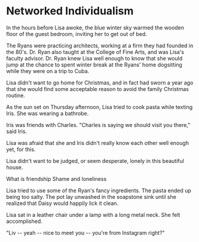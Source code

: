 # Networked Individualism

In the hours before Lisa awoke, the blue winter sky warmed the wooden floor of
the guest bedroom, inviting her to get out of bed.

The Ryans were practicing architects, working at a firm they had founded in the
80's.  Dr. Ryan also taught at the College of Fine Arts, and was Lisa's faculty
advisor.  Dr. Ryan knew Lisa well enough to know that she would jump at the
chance to spent winter break at the Ryans' home dogsitting  while they were on a
trip to Cuba.

Lisa didn't want to go home for Christmas, and in fact had sworn a year ago that
she would find some acceptable reason to avoid the family Christmas routine.

As the sun set on Thursday afternoon, Lisa tried to cook pasta while texting
Iris. She was wearing a bathrobe.

Iris was friends with Charles. "Charles is saying we should visit you there,"
said Iris.

Lisa was afraid that she and Iris didn't really know each other well enough yet,
for this.

Lisa didn't want to be judged, or seem desperate, lonely in this beautiful
house.

What is friendship
Shame and loneliness

Lisa tried to use some of the Ryan's fancy ingredients. The pasta ended up being
too salty. The pot lay unwashed in the soapstone sink until she realized that
Daisy would happily lick it clean.

Lisa sat in a leather chair under a lamp with a long metal neck. She felt
accomplished.

"Liv -- yeah -- nice to meet you -- you're from Instagram right?"


